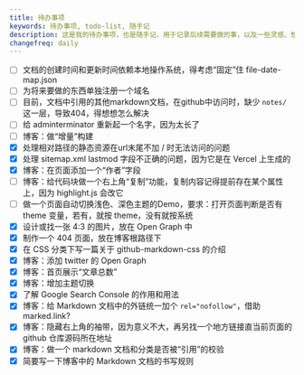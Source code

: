 ```yaml
---
title: 待办事项
keywords: 待办事项, todo-list, 随手记
description: 这是我的待办事项，也是随手记，用于记录后续需要做的事，以及一些灵感、想法等，一句话描述
changefreq: daily
---
```


- [ ] 文档的创建时间和更新时间依赖本地操作系统，得考虑“固定”住 file-date-map.json
- [ ] 为将来要做的东西单独注册一个域名
- [ ] 目前，文档中引用的其他markdown文档，在github中访问时，缺少 `notes/` 这一层，导致404，得想想怎么解决
- [ ] 给 adminterminator 重新起一个名字，因为太长了
- [ ] 博客：做“增量”构建
- [x] 处理相对路径的静态资源在url末尾不加 / 时无法访问的问题
- [x] 处理 sitemap.xml lastmod 字段不正确的问题，因为它是在 Vercel 上生成的
- [x] 博客：在页面添加一个“作者”字段
- [ ] 博客：给代码块做一个右上角“复制”功能，复制内容记得提前存在某个属性上，因为 highlight.js 会改它
- [ ] 做一个页面自动切换浅色、深色主题的Demo，要求：打开页面判断是否有 theme 变量，若有，就按 theme，没有就按系统
- [x] 设计或找一张 4:3 的图片，放在 Open Graph 中
- [x] 制作一个 404 页面，放在博客根路径下
- [x] 在 CSS 分类下写一篇关于 github-markdown-css 的介绍
- [x] 博客：添加 twitter 的 Open Graph
- [x] 博客：首页展示“文章总数”
- [x] 博客：增加主题切换
- [x] 了解 Google Search Console 的作用和用法
- [x] 博客：给 Markdown 文档中的外链统一加个 `rel="nofollow"`，借助 marked.link?
- [x] 博客：隐藏右上角的袖带，因为意义不大，再另找一个地方链接直当前页面的 github 仓库源码所在地址
- [x] 博客：做一个 markdown 文档和分类是否被“引用”的校验
- [x] 简要写一下博客中的 Markdown 文档的书写规则